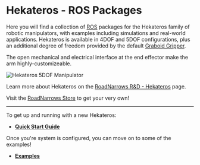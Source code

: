 Hekateros - **ROS** Packages
=============

Here you will find a collection of [ROS](http://ros.org) packages for the Hekateros family of robotic manipulators, with examples including simulations and real-world applications. Hekateros is available in 4DOF and 5DOF configurations, plus an additional degree of freedom provided by the default [Graboid Gripper](http://www.roadnarrows-store.com/roadnarrows-graboid-series-d.html). 

The open mechanical and electrical interface at the end effector make the arm highly-customizeable.

![Hekateros 5DOF Manipulator](http://www.roadnarrows.com/r-and-d/Hekateros/img/Hek_Reflect.png)

Learn more about Hekateros on the [RoadNarrows R&D - Hekateros](http://roadnarrows.com/r-and-d/Hekateros/) page.

Visit the [RoadNarrows Store](http://www.roadnarrows-store.com/hekateros-arm.html) to get your very own!

***

To get up and running with a new Hekateros:
 * [**Quick Start Guide**](https://github.com/roadnarrows-robotics/hekateros/wiki/ROS-Hekateros-Quick-Start-Guide)

Once you're system is configured, you can move on to some of the examples!
 * [**Examples**](https://github.com/roadnarrows-robotics/hekateros/wiki/ROS-Hekateros-Examples)

